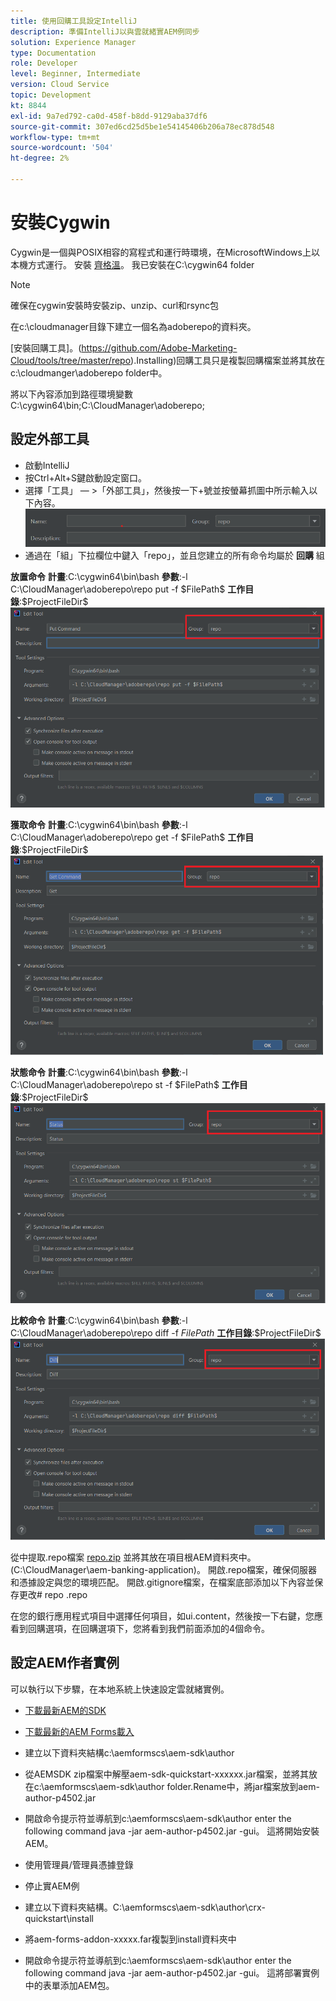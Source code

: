 ```yaml
---
title: 使用回購工具設定IntelliJ
description: 準備IntelliJ以與雲就緒實AEM例同步
solution: Experience Manager
type: Documentation
role: Developer
level: Beginner, Intermediate
version: Cloud Service
topic: Development
kt: 8844
exl-id: 9a7ed792-ca0d-458f-b8dd-9129aba37df6
source-git-commit: 307ed6cd25d5be1e54145406b206a78ec878d548
workflow-type: tm+mt
source-wordcount: '504'
ht-degree: 2%

---
```


# 安裝Cygwin


Cygwin是一個與POSIX相容的寫程式和運行時環境，在MicrosoftWindows上以本機方式運行。
安裝 [齊格溫](https://www.cygwin.com/)。 我已安裝在C:\cygwin64 folder
>[!NOTE]
> 確保在cygwin安裝時安裝zip、unzip、curl和rsync包

在c:\cloudmanager目錄下建立一個名為adoberepo的資料夾。

[安裝回購工具]。(https://github.com/Adobe-Marketing-Cloud/tools/tree/master/repo).Installing)回購工具只是複製回購檔案並將其放在c:\cloudmanger\adoberepo folder中。

將以下內容添加到路徑環境變數C:\cygwin64\bin;C:\CloudManager\adoberepo;

## 設定外部工具

* 啟動IntelliJ
* 按Ctrl+Alt+S鍵啟動設定窗口。
* 選擇「工具」 — >「外部工具」，然後按一下+號並按螢幕抓圖中所示輸入以下內容。
   ![代表](assets/repo.png)
* 通過在「組」下拉欄位中鍵入「repo」，並且您建立的所有命令均屬於 **回購** 組


**放置命令**
**計畫**:C:\cygwin64\bin\bash
**參數**:-l C:\CloudManager\adoberepo\repo put -f \$FilePath\$
**工作目錄**:\$ProjectFileDir\$
![命令](assets/put-command.png)

**獲取命令**
**計畫**:C:\cygwin64\bin\bash
**參數**:-l C:\CloudManager\adoberepo\repo get -f \$FilePath\$
**工作目錄**:\$ProjectFileDir\$
![get命令](assets/get-command.png)

**狀態命令**
**計畫**:C:\cygwin64\bin\bash
**參數**:-l C:\CloudManager\adoberepo\repo st -f \$FilePath\$
**工作目錄**:\$ProjectFileDir\$
![狀態命令](assets/status-command.png)

**比較命令**
**計畫**:C:\cygwin64\bin\bash
**參數**:-l C:\CloudManager\adoberepo\repo diff -f $FilePath$
**工作目錄**:\$ProjectFileDir\$
![diff命令](assets/diff-command.png)

從中提取.repo檔案 [repo.zip](assets/repo.zip) 並將其放在項目根AEM資料夾中。 (C:\CloudManager\aem-banking-application)。 開啟.repo檔案，確保伺服器和憑據設定與您的環境匹配。
開啟.gitignore檔案，在檔案底部添加以下內容並保存更改\# repo .repo

在您的銀行應用程式項目中選擇任何項目，如ui.content，然後按一下右鍵，您應看到回購選項，在回購選項下，您將看到我們前面添加的4個命令。

## 設定AEM作者實例

可以執行以下步驟，在本地系統上快速設定雲就緒實例。
* [下載最新AEM的SDK](https://experience.adobe.com/#/downloads/content/software-distribution/en/aemcloud.html)

* [下載最新的AEM Forms載入](https://experience.adobe.com/#/downloads/content/software-distribution/en/aemcloud.html)

* 建立以下資料夾結構c:\aemformscs\aem-sdk\author

* 從AEMSDK zip檔案中解壓aem-sdk-quickstart-xxxxxx.jar檔案，並將其放在c:\aemformscs\aem-sdk\author folder.Rename中，將jar檔案放到aem-author-p4502.jar

* 開啟命令提示符並導航到c:\aemformscs\aem-sdk\author enter the following command java -jar aem-author-p4502.jar -gui。 這將開始安裝AEM。
* 使用管理員/管理員憑據登錄
* 停止實AEM例
* 建立以下資料夾結構。C:\aemformscs\aem-sdk\author\crx-quickstart\install
* 將aem-forms-addon-xxxxx.far複製到install資料夾中
* 開啟命令提示符並導航到c:\aemformscs\aem-sdk\author enter the following command java -jar aem-author-p4502.jar -gui。 這將部署實例中的表單添加AEM包。
